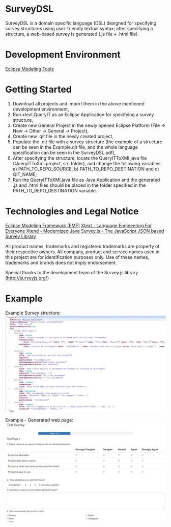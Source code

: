 # SurveyDSL
SurveyDSL is a domain specific language (DSL) designed for specifying survey structures using user-friendly textual syntax; after specifying a structure, a web-based survey is generated (.js file + .html file). 

# Development Environment
[Eclipse Modeling Tools](http://www.eclipse.org/downloads/packages/eclipse-modeling-tools/neon3)

# Getting Started
1. Download all projects and import them in the above mentioned development environment,
2. Run xtext.QueryIT as an Eclipse Application for specifying a survey structure,
3. Create new General Project in the newly opened Eclipse Platform (File -> New -> Other -> General -> Project),
4. Create new .qit file in the newly created project,
5. Populate the .qit file with a survey structure (the example of a structure can be seen in the Example.qit file, and the whole language specification can be seen in the SurveyDSL.pdf),
6. After specifying the structure, locate the QueryITToXMI.java file (QueryITToXmi project, src folder), and change the following variables:
  a) PATH_TO_REPO_SOURCE,
  b) PATH_TO_REPO_DESTINATION and
  c) QIT_NAME;
 7. Run the QueryITToXMI.java file as Java Application and the generated .js and .html files should be placed in the folder specified in the PATH_TO_REPO_DESTINATION variable.
 
 # Technologies and Legal Notice
[Eclipse Modeling Framework (EMF)](https://eclipse.org/modeling/emf/)
[Xtext - Language Engineering For Everyone](https://eclipse.org/Xtext/)
[Xtend - Modernized Java](http://www.eclipse.org/xtend/)
[Survey.js - The JavaScript JSON based Survey Library](http://surveyjs.org/)
 
 All product names, trademarks and registered trademarks are property of their respective owners. All company, product and service names used in this project are for identification purposes only. Use of these names, trademarks and brands does not imply endorsement.
 
 Special thanks to the development team of the Survey.js library (http://surveyjs.org/)
 
 # Example
 Example Survey structure:
 ![Survey Structure](https://github.com/TodorovicNikola/SurveyDSL/blob/master/ExampleStructure.jpg "Example - Survey Structure")
 
 
 Example - Generated web page:
 ![Survey web page](https://github.com/TodorovicNikola/SurveyDSL/blob/master/ExampleWebPage.jpg "Example - Survey web page")
